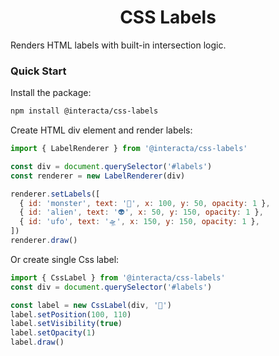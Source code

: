 <p align="center" style="color: #444">
  <h1 align="center">CSS Labels</h1>
</p>

Renders HTML labels with built-in intersection logic.

### Quick Start

Install the package:

```bash
npm install @interacta/css-labels
```

Create HTML div element and render labels:

```javascript
import { LabelRenderer } from '@interacta/css-labels'

const div = document.querySelector('#labels')  
const renderer = new LabelRenderer(div)

renderer.setLabels([
  { id: 'monster', text: '👾', x: 100, y: 50, opacity: 1 },
  { id: 'alien', text: '👽', x: 50, y: 150, opacity: 1 },
  { id: 'ufo', text: '🛸', x: 150, y: 150, opacity: 1 },
])
renderer.draw()
```

Or create single Css label:

```javascript
import { CssLabel } from '@interacta/css-labels'
const div = document.querySelector('#labels')

const label = new CssLabel(div, '🐣')
label.setPosition(100, 110)
label.setVisibility(true)
label.setOpacity(1)
label.draw()
```